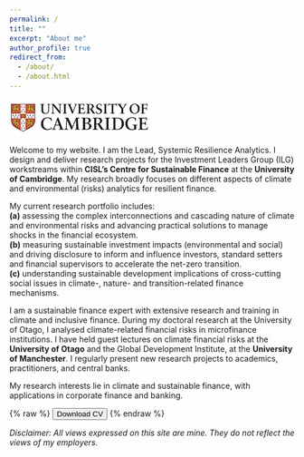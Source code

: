 ```yaml
---
permalink: /
title: ""
excerpt: "About me"
author_profile: true
redirect_from: 
  - /about/
  - /about.html
---
```

![](../images/cam_logo.jpg)

Welcome to my website. I am the Lead, Systemic Resilience Analytics. I design and deliver research projects for the Investment Leaders Group (ILG) workstreams within **CISL’s Centre for Sustainable Finance** at the **University of Cambridge**. My research broadly focuses on different aspects of climate and environmental (risks) analytics for resilient finance.

My current research portfolio includes:\
**(a)** assessing the complex interconnections and cascading nature of climate and environmental risks and advancing practical solutions to manage shocks in the financial ecosystem.\
**(b)** measuring sustainable investment impacts (environmental and social) and driving disclosure to inform and influence investors, standard setters and financial supervisors to accelerate the net-zero transition.\
**(c)** understanding sustainable development implications of cross-cutting social issues in climate-, nature- and transition-related finance mechanisms.

I am a sustainable finance expert with extensive research and training in climate and inclusive finance. During my doctoral research at the University of Otago, I analysed climate-related financial risks in microfinance institutions. I have held guest lectures on climate financial risks at the **University of Otago** and the Global Development Institute, at the **University of Manchester**. I regularly present new research projects to academics, practitioners, and central banks.

My research interests lie in climate and sustainable finance, with applications in corporate finance and banking.

{% raw %}
<button onclick="window.open('/files/IFTEKHAR_CV.pdf')">Download CV</button>
{% endraw %}

*Disclaimer: All views expressed on this site are mine. They do not reflect the views of my employers.*
